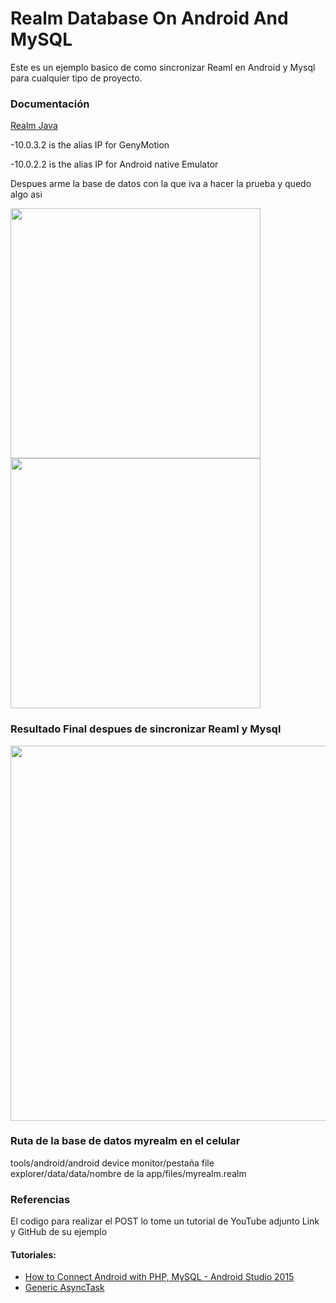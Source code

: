 # Realm Database On Android And MySQL
Este es un ejemplo basico de como sincronizar Reaml en Android y Mysql para cualquier tipo de proyecto.

### Documentación
[Realm Java](https://realm.io/docs/java/latest/) 

-10.0.3.2 is the alias IP for GenyMotion

-10.0.2.2 is the alias IP for Android native Emulator

Despues arme la base de datos con la que iva a hacer la prueba y quedo algo asi

<img src="https://lh6.googleusercontent.com/bFcm_3E4o77UO1y13aYIzaaT-rnrVaIy3HAgfC7ayDoI_j3g9JFkTDJtjq5pbZlsSSMgop3cAroHcg=w2560-h1264-rw" width="400"/>

<img src="https://lh6.googleusercontent.com/SfOed2ga7SZ9vxPoYR5niZS4cY3aCcfYt-CjEaY7d4Vpc5zhDvNj0Tewbl8gVOrSBGF3YYHO2Ylfkw=w2560-h1264-rw" width="400">


### Resultado Final despues de sincronizar Reaml y Mysql
<img src="https://lh6.googleusercontent.com/0QOzfQ9FISBc5SRNOi81W5YotWhavGkOhO6rHuiv2NSCP0vcFg2GrV9A1-9_kwmrf7P8Y9YRIh3bCA=w2560-h1264-rw" width="600">

### Ruta de la base de datos myrealm en el celular
tools/android/android device monitor/pestaña file explorer/data/data/nombre de la app/files/myrealm.realm

### Referencias
El codigo para realizar el POST lo tome un tutorial de YouTube adjunto Link y GitHub de su ejemplo

#### Tutoriales:

- [How to Connect Android with PHP, MySQL - Android Studio 2015](https://www.youtube.com/watch?v=e4eFBQmWs8Q)
- [Generic AsyncTask](https://github.com/kosalgeek/generic_asynctask)
